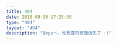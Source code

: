 ```yaml
---
title: 404
date: 2018-09-30 17:25:30
type: "404"
layout: "404"
description: "Oops～，你想要的页面消失了 :("
---
```

